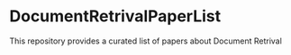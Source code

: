 # DocumentRetrivalPaperList
This repository provides a curated list of papers about Document Retrival
